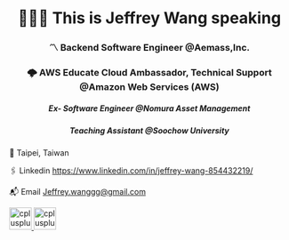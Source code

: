 <h1 align="center">🧑🏻‍💻 This is Jeffrey Wang speaking</h1>
<h3 align="center">〽️ Backend Software Engineer @Aemass,Inc.</h3>
<h3 align="center">🌩️ AWS Educate Cloud Ambassador, Technical Support @Amazon Web Services (AWS)</h3>
<h5 align="center">Ex- Software Engineer @Nomura Asset Management</h5>
<h5 align="center">Teaching Assistant @Soochow University</h5>




📍 Taipei, Taiwan

🖇 Linkedin https://www.linkedin.com/in/jeffrey-wang-854432219/

📬 Email Jeffrey.wanggg@gmail.com

<a href="https://www.instagram.com/jeffreywangv1.0/" target="_blank"> <img src="http://store-images.s-microsoft.com/image/apps.31997.13510798887167234.6cd52261-a276-49cf-9b6b-9ef8491fb799.30e70ce4-33c5-43d6-9af1-491fe4679377" alt="cplusplus" width="40" height="40"/></a><a href="https://www.linkedin.com/in/jeffrey-wang-854432219/" target="_blank"> <img src="https://play-lh.googleusercontent.com/kMofEFLjobZy_bCuaiDogzBcUT-dz3BBbOrIEjJ-hqOabjK8ieuevGe6wlTD15QzOqw" alt="cplusplus" width="40" height="40"/></a>

<!-- <address><a href="mailto:jeffrey.wanggg@gmail.com"><img src="https://play-lh.googleusercontent.com/KSuaRLiI_FlDP8cM4MzJ23ml3og5Hxb9AapaGTMZ2GgR103mvJ3AAnoOFz1yheeQBBI" alt="cplusplus" width="40" height="40"/></a></address> -->
